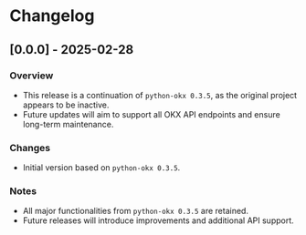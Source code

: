 # Changelog

## [0.0.0] - 2025-02-28

### Overview
- This release is a continuation of `python-okx 0.3.5`, as the original project appears to be inactive.
- Future updates will aim to support all OKX API endpoints and ensure long-term maintenance.

### Changes
- Initial version based on `python-okx 0.3.5`.

### Notes
- All major functionalities from `python-okx 0.3.5` are retained.
- Future releases will introduce improvements and additional API support.
